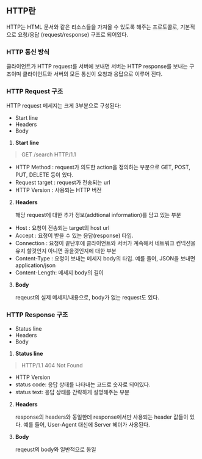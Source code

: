 ## **HTTP란**

HTTP는 HTML 문서와 같은 리소스들을 가져올 수 있도록 해주는 프로토콜로, 기본적으로 요청/응답 (request/response) 구조로 되어있다.

### **HTTP 통신 방식**

클라이언트가 HTTP request를 서버에 보내면 서버는 HTTP response를 보내는 구조이며 클라이언트와 서버의 모든 통신이 요청과 응답으로 이루어 진다.

### **HTTP Request 구조**

HTTP request 메세지는 크게 3부분으로 구성된다:

- Start line
- Headers
- Body

1. **Start line**

>  GET /search HTTP/1.1

- HTTP Method : request가 의도한 action을 정의하는 부분으로 GET, POST, PUT, DELETE 등이 있다.
- Request target : request가 전송되는 url
- HTTP Version : 사용되는 HTTP 버전

2. **Headers**

   해당 request에 대한 추가 정보(addtional information)를 담고 있는 부분
  
- Host : 요청이 전송되는 target의 host url
- Accept : 요청이 받을 수 있는 응답(response) 타입.
- Connection : 요청이 끝난후에 클라이언트와 서버가 계속해서 네트워크 컨넥션을 유지 할것인지 아니면 끊을것인지에 대한 부분
- Content-Type : 요청이 보내는 메세지 body의 타입. 예를 들어, JSON을 보내면 application/json
- Content-Length: 메세지 body의 길이

3. **Body**

   reqeust의 실제 메세지/내용으로, body가 없는 request도 있다.

### **HTTP Response 구조**

- Status line
- Headers
- Body

1. **Status line**

> HTTP/1.1 404 Not Found

- HTTP Version
- status code: 응답 상태를 나타내는 코드로 숫자로 되어있다.
- status text: 응답 상태를 간략하게 설명해주는 부분

2. **Headers**

   response의 headers와 동일한데 response에서만 사용되는 header 값들이 있다.
   예를 들어, User-Agent 대신에 Server 헤더가 사용된다.
   
3. **Body**

    reqeust의 body와 일반적으로 동일
